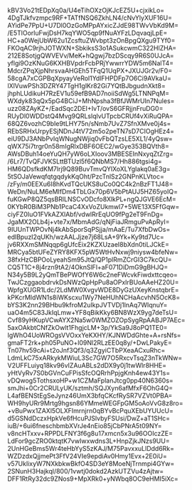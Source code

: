 kBV3Vo21tEDpXq0a/U4eTihOXzOjKJcEZ5U+cjxikLo=
4DgTJkfvzmpc9RF+TATfNSQ6ZkhLN4/cNvYlyXUF16U=
AYidPe7PpU+U7Dl0OzGoMPpAYxicZJdE98TWvVbKd9M=
/E5TlOorluFwjDsH7kqYWO5qp9fNuAYFzLDqvaqjLpE=
HC+a0WejUbW62u1ZcsftuZWvbpt3zOnBpgQXgu9TYf0=
FKOqAC9rjhJOTWXN+SbkiksS3o1ASukcwmC322HlZHA=
212E8SotjgQWVEVv/MeK+hQgwj7bzDScqy9R6S0UJcA=
yflgi9OzKNuG6KXHBVpdrFcbPRjYwwrrYDW5m6NalT4=
MdcrZPqXjpNhrsvaAHGEh5TFqQ1UqPX+JXUJGr2v/F0=
58cgA7xCGPBqXpyayVeRol1YdlFHPDFp7O6Ci9AVkaU=
lXlVuwPSh3DZRY47TgH1glKr82Gi7YQtBJbgudnXkt8=
jhphLUdikuH7RzEV1u59efB9AD7noiiSdWg5LTNNPqM=
WXdyk83qQx5pG4BCiJ+MhNpsha3fBfJWMrUIn7Nules=
uzz08ZAyKZ+/EadSqc2DEI+IvT/ovS6GFRjjnFruDG0=
RUyDl0WDDstQ4Mvg9QRLslqlvUTpcbCRUf4vXiRuQPA=
68QZ6vozhC9bIe9tLHY75n/sNmb7UvZ7SfnXMve0j4s=
REbSRHxUrpyESjNDnJ4tV72m5o2peTN7sD7CIOgHEz4=
eiU9DJ3ANbPvIqWNugNWjiq0vFbQTzsLE5XL1/4yQsw=
qWX75i7trgr0n58mIgRlxDBF6OEC2/wGye353BQVth8=
AWsDBuh14oeYuQH7yW6oLXIoov3MBESEInNxyqZtZrg=
/6Lr7/TvQFJVKSLttBTUzl5f6QNbMS7/Hh886tgsi4g=
HM6QDsfkdKM7lrj9Q89BuvTmvQYlXoXLYgIakq0aE3g=
5tSOJaVewqfqtgqdykKqOht/PzcTnlSz2GNPnKLVtoc=
/zFy/m0EEXu6I8hKvdTQcUKS8uCo0QC4k2nBzFT1J48=
WeDn/NuLM6eMIfDm4TbLGx70p6V5bPtAUJ5HZ65yoIQ=
fuKGwP8QZ5qsBRlLNSCvODcfo8XlkPL+ngQJGVE6EcM=
0KYbR0BiM3PNb1PcaC4XxVoZUkmwl7+5WE13X5FfGqw=
ciyFZ0IuO1FVkAZXlAbf/vdwlRrEqUO9fPg2eT9FnDg=
JgaMX2OLb4j+vte7x/MbmAdG/qNjFiaJRmguPvApRyI=
9IUUnTWPOvNj4kAbSporSqPSjja/mAaE/Tu7XfbDwOs=
edlBpuzI2qUKh/wzAALJjze7j68LsA+9Yk+Ky9td7Uc=
jv6RXXmSMNqqp6gUfcEix2KZXUzaeI8bXdn0tiLJCkE=
MRCya5btUFeZYRY8KFX5pW5WtHvNxwj9niysw4bfeNw=
38fxHzCBPOoLyeahSm95JtQ/QP1plRmZCrGI3C7kcQU=
CQ5T1C+8j4rzn9tA2/4OknSlFl+aF071DiDmG9gBHJQ=
N34y5B9L2yQmTBePWOfY6W6c2neFWcvkFiwdxttcqeo=
TwJCzggaobdrvkDsNWzQpHpPu8aOPxlrBUoAAeHZ20U=
WpfgXUGR1Ldc/2LdMW0XvgvWDE8DyGzUXeyKnstqbrE=
kPKcrMIdWN1s8iWKscxu1Wy7NeHUhNCHaAcvhN5OcK8=
bYS3K2nn29BHbu9kfroM2uIkpJVTVDj1lnAq7WIqnuY=
uaO4m5C83JkIqLmw+YF8qBikKky6BN8WzX9yg7deTsU=
Cvf89yHKupVCwAYX2Na5w0WMZOZOpSygRpAABJP7AEc=
5axOAkbtCNfZkOwlt1FhgjcLM+3p/YkSa9J8oPQ1TE0=
IgWhO4UoWROgsVVOxxYeKXHY/KJNWDdGhte+A+rsNfs=
gmaFT2rk+ph05PuNO+l09Nl2RLzEE0q8y/+DwLPakyE=
Tn07hv59cAi+t2oJnf3Qf3/q3ZgyiCTbPXeaACxuRhc=
LdmLkC75xARkykMWiuL3Sc7GW7O5RxcvTsqZ3nTkWNw=
V2UFFLuiyq18kv96vIZAuABLs2dDX9y0j1twWlr8HHE=
yHtVyRv7S0bGVnCuFPisSfcOQRrhPpjgKnh4ew43Y1s=
vDQwog5TothsxoHP+w1CZMaFplanJtcg0pp40N6360s=
smJhi+0Cr2CRULyUK/sztmh/SQJXyn6afMfxF6OhG4Q=
L4afBENStEgSeJynz46UmX3bfqCKcfRySR7VZVt0PBA=
WH9hyURr9Mrtg9hgsn86YMmeWEGFpGM5oAoVvG8z8ro=
+vBuPwx1ZAXl5OLXFImrnjrn0qBYvBcPquXEbUYUUcU=
d5GSNdDczxHpkVe6fHcuPJSlvbyFSUsi/DwZ+aT1SHc=
iuB/+6ui6fneschbmbXVrJe4nEio85jCbPNrA5t09NY=
v8ncHTxxv+RPPDLFNY3f6g8u17xmcn5x3u96OOIczZE=
LdFor9gcZRO0ktqtK7vwIwxwdns3L+HnpZjkJNzs9UU=
2UnHGeBms5Wr4teHbYyS5zKAJ/M75PavxxuLlDdd6Rk=
WZDzdxQjjmePt3FfV24VIe9epdiAv0Hmy1Evx+2E0iU=
v57UkIixyW7NXkbkwBkfO4SD3eY8MoeNjTrnmpi4GYw=
2SNunH3Hajkql/800/1vwtj0dokd2AzkUTZVu4zAjtw=
DFF1RtRy32dc9ZNos9+MpXRk0+yNWbq8OC9eHMI5iXc=
